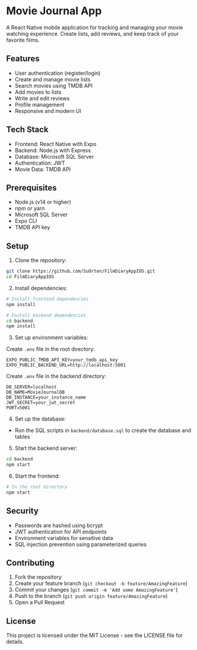 # Movie Journal App

A React Native mobile application for tracking and managing your movie watching experience. Create lists, add reviews, and keep track of your favorite films.

## Features

- User authentication (register/login)
- Create and manage movie lists
- Search movies using TMDB API
- Add movies to lists
- Write and edit reviews
- Profile management
- Responsive and modern UI

## Tech Stack

- Frontend: React Native with Expo
- Backend: Node.js with Express
- Database: Microsoft SQL Server
- Authentication: JWT
- Movie Data: TMDB API

## Prerequisites

- Node.js (v14 or higher)
- npm or yarn
- Microsoft SQL Server
- Expo CLI
- TMDB API key

## Setup

1. Clone the repository:
```bash
git clone https://github.com/SuOrten/FilmDiaryAppIOS.git
cd FilmDiaryAppIOS
```

2. Install dependencies:
```bash
# Install frontend dependencies
npm install

# Install backend dependencies
cd backend
npm install
```

3. Set up environment variables:

Create `.env` file in the root directory:
```
EXPO_PUBLIC_TMDB_API_KEY=your_tmdb_api_key
EXPO_PUBLIC_BACKEND_URL=http://localhost:5001
```

Create `.env` file in the backend directory:
```
DB_SERVER=localhost
DB_NAME=MovieJournalDB
DB_INSTANCE=your_instance_name
JWT_SECRET=your_jwt_secret
PORT=5001
```

4. Set up the database:
- Run the SQL scripts in `backend/database.sql` to create the database and tables

5. Start the backend server:
```bash
cd backend
npm start
```

6. Start the frontend:
```bash
# In the root directory
npm start
```

## Security

- Passwords are hashed using bcrypt
- JWT authentication for API endpoints
- Environment variables for sensitive data
- SQL injection prevention using parameterized queries

## Contributing

1. Fork the repository
2. Create your feature branch (`git checkout -b feature/AmazingFeature`)
3. Commit your changes (`git commit -m 'Add some AmazingFeature'`)
4. Push to the branch (`git push origin feature/AmazingFeature`)
5. Open a Pull Request

## License

This project is licensed under the MIT License - see the LICENSE file for details. 